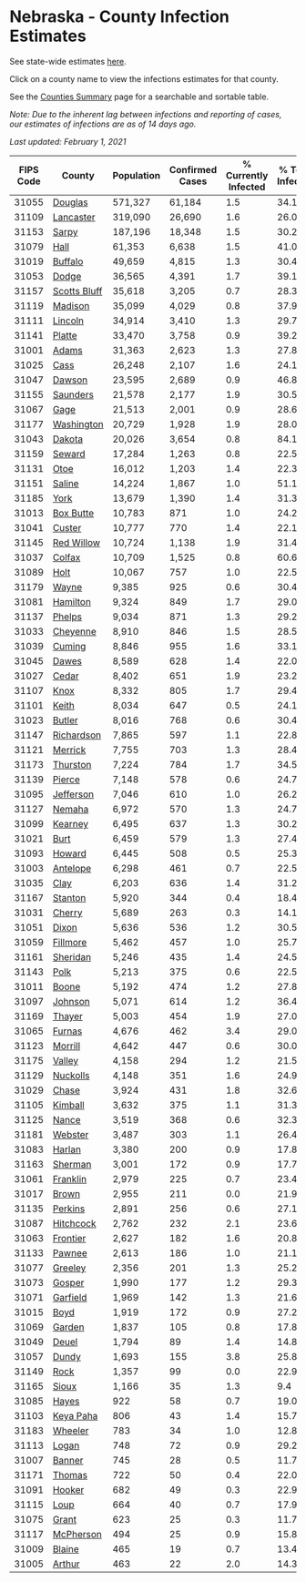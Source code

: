 # Nebraska - County Infection Estimates

See state-wide estimates [here](/infections/us-ne).

Click on a county name to view the infections estimates for that county.

See the [Counties Summary](/infections/summary-counties) page for a searchable and sortable table.

*Note: Due to the inherent lag between infections and reporting of cases, our estimates of infections are as of 14 days ago.*

*Last updated: February 1, 2021*

|   FIPS Code |                       County |   Population |   Confirmed Cases |   % Currently Infected |   % Total Infected |
|-------------|------------------------------|--------------|-------------------|------------------------|--------------------|
|       31055 |           [Douglas](douglas) |      571,327 |            61,184 |                    1.5 |               34.1 |
|       31109 |       [Lancaster](lancaster) |      319,090 |            26,690 |                    1.6 |               26.0 |
|       31153 |               [Sarpy](sarpy) |      187,196 |            18,348 |                    1.5 |               30.2 |
|       31079 |                 [Hall](hall) |       61,353 |             6,638 |                    1.5 |               41.0 |
|       31019 |           [Buffalo](buffalo) |       49,659 |             4,815 |                    1.3 |               30.4 |
|       31053 |               [Dodge](dodge) |       36,565 |             4,391 |                    1.7 |               39.1 |
|       31157 | [Scotts Bluff](scotts-bluff) |       35,618 |             3,205 |                    0.7 |               28.3 |
|       31119 |           [Madison](madison) |       35,099 |             4,029 |                    0.8 |               37.9 |
|       31111 |           [Lincoln](lincoln) |       34,914 |             3,410 |                    1.3 |               29.7 |
|       31141 |             [Platte](platte) |       33,470 |             3,758 |                    0.9 |               39.2 |
|       31001 |               [Adams](adams) |       31,363 |             2,623 |                    1.3 |               27.8 |
|       31025 |                 [Cass](cass) |       26,248 |             2,107 |                    1.6 |               24.1 |
|       31047 |             [Dawson](dawson) |       23,595 |             2,689 |                    0.9 |               46.8 |
|       31155 |         [Saunders](saunders) |       21,578 |             2,177 |                    1.9 |               30.5 |
|       31067 |                 [Gage](gage) |       21,513 |             2,001 |                    0.9 |               28.6 |
|       31177 |     [Washington](washington) |       20,729 |             1,928 |                    1.9 |               28.0 |
|       31043 |             [Dakota](dakota) |       20,026 |             3,654 |                    0.8 |               84.1 |
|       31159 |             [Seward](seward) |       17,284 |             1,263 |                    0.8 |               22.5 |
|       31131 |                 [Otoe](otoe) |       16,012 |             1,203 |                    1.4 |               22.3 |
|       31151 |             [Saline](saline) |       14,224 |             1,867 |                    1.0 |               51.1 |
|       31185 |                 [York](york) |       13,679 |             1,390 |                    1.4 |               31.3 |
|       31013 |       [Box Butte](box-butte) |       10,783 |               871 |                    1.0 |               24.2 |
|       31041 |             [Custer](custer) |       10,777 |               770 |                    1.4 |               22.1 |
|       31145 |     [Red Willow](red-willow) |       10,724 |             1,138 |                    1.9 |               31.4 |
|       31037 |             [Colfax](colfax) |       10,709 |             1,525 |                    0.8 |               60.6 |
|       31089 |                 [Holt](holt) |       10,067 |               757 |                    1.0 |               22.5 |
|       31179 |               [Wayne](wayne) |        9,385 |               925 |                    0.6 |               30.4 |
|       31081 |         [Hamilton](hamilton) |        9,324 |               849 |                    1.7 |               29.0 |
|       31137 |             [Phelps](phelps) |        9,034 |               871 |                    1.3 |               29.2 |
|       31033 |         [Cheyenne](cheyenne) |        8,910 |               846 |                    1.5 |               28.5 |
|       31039 |             [Cuming](cuming) |        8,846 |               955 |                    1.6 |               33.1 |
|       31045 |               [Dawes](dawes) |        8,589 |               628 |                    1.4 |               22.0 |
|       31027 |               [Cedar](cedar) |        8,402 |               651 |                    1.9 |               23.2 |
|       31107 |                 [Knox](knox) |        8,332 |               805 |                    1.7 |               29.4 |
|       31101 |               [Keith](keith) |        8,034 |               647 |                    0.5 |               24.1 |
|       31023 |             [Butler](butler) |        8,016 |               768 |                    0.6 |               30.4 |
|       31147 |     [Richardson](richardson) |        7,865 |               597 |                    1.1 |               22.8 |
|       31121 |           [Merrick](merrick) |        7,755 |               703 |                    1.3 |               28.4 |
|       31173 |         [Thurston](thurston) |        7,224 |               784 |                    1.7 |               34.5 |
|       31139 |             [Pierce](pierce) |        7,148 |               578 |                    0.6 |               24.7 |
|       31095 |       [Jefferson](jefferson) |        7,046 |               610 |                    1.0 |               26.2 |
|       31127 |             [Nemaha](nemaha) |        6,972 |               570 |                    1.3 |               24.7 |
|       31099 |           [Kearney](kearney) |        6,495 |               637 |                    1.3 |               30.2 |
|       31021 |                 [Burt](burt) |        6,459 |               579 |                    1.3 |               27.4 |
|       31093 |             [Howard](howard) |        6,445 |               508 |                    0.5 |               25.3 |
|       31003 |         [Antelope](antelope) |        6,298 |               461 |                    0.7 |               22.5 |
|       31035 |                 [Clay](clay) |        6,203 |               636 |                    1.4 |               31.2 |
|       31167 |           [Stanton](stanton) |        5,920 |               344 |                    0.4 |               18.4 |
|       31031 |             [Cherry](cherry) |        5,689 |               263 |                    0.3 |               14.1 |
|       31051 |               [Dixon](dixon) |        5,636 |               536 |                    1.2 |               30.5 |
|       31059 |         [Fillmore](fillmore) |        5,462 |               457 |                    1.0 |               25.7 |
|       31161 |         [Sheridan](sheridan) |        5,246 |               435 |                    1.4 |               24.5 |
|       31143 |                 [Polk](polk) |        5,213 |               375 |                    0.6 |               22.5 |
|       31011 |               [Boone](boone) |        5,192 |               474 |                    1.2 |               27.8 |
|       31097 |           [Johnson](johnson) |        5,071 |               614 |                    1.2 |               36.4 |
|       31169 |             [Thayer](thayer) |        5,003 |               454 |                    1.9 |               27.0 |
|       31065 |             [Furnas](furnas) |        4,676 |               462 |                    3.4 |               29.0 |
|       31123 |           [Morrill](morrill) |        4,642 |               447 |                    0.6 |               30.0 |
|       31175 |             [Valley](valley) |        4,158 |               294 |                    1.2 |               21.5 |
|       31129 |         [Nuckolls](nuckolls) |        4,148 |               351 |                    1.6 |               24.9 |
|       31029 |               [Chase](chase) |        3,924 |               431 |                    1.8 |               32.6 |
|       31105 |           [Kimball](kimball) |        3,632 |               375 |                    1.1 |               31.3 |
|       31125 |               [Nance](nance) |        3,519 |               368 |                    0.6 |               32.3 |
|       31181 |           [Webster](webster) |        3,487 |               303 |                    1.1 |               26.4 |
|       31083 |             [Harlan](harlan) |        3,380 |               200 |                    0.9 |               17.8 |
|       31163 |           [Sherman](sherman) |        3,001 |               172 |                    0.9 |               17.7 |
|       31061 |         [Franklin](franklin) |        2,979 |               225 |                    0.7 |               23.4 |
|       31017 |               [Brown](brown) |        2,955 |               211 |                    0.0 |               21.9 |
|       31135 |           [Perkins](perkins) |        2,891 |               256 |                    0.6 |               27.1 |
|       31087 |       [Hitchcock](hitchcock) |        2,762 |               232 |                    2.1 |               23.6 |
|       31063 |         [Frontier](frontier) |        2,627 |               182 |                    1.6 |               20.8 |
|       31133 |             [Pawnee](pawnee) |        2,613 |               186 |                    1.0 |               21.1 |
|       31077 |           [Greeley](greeley) |        2,356 |               201 |                    1.3 |               25.2 |
|       31073 |             [Gosper](gosper) |        1,990 |               177 |                    1.2 |               29.3 |
|       31071 |         [Garfield](garfield) |        1,969 |               142 |                    1.3 |               21.6 |
|       31015 |                 [Boyd](boyd) |        1,919 |               172 |                    0.9 |               27.2 |
|       31069 |             [Garden](garden) |        1,837 |               105 |                    0.8 |               17.8 |
|       31049 |               [Deuel](deuel) |        1,794 |                89 |                    1.4 |               14.8 |
|       31057 |               [Dundy](dundy) |        1,693 |               155 |                    3.8 |               25.8 |
|       31149 |                 [Rock](rock) |        1,357 |                99 |                    0.0 |               22.9 |
|       31165 |               [Sioux](sioux) |        1,166 |                35 |                    1.3 |                9.4 |
|       31085 |               [Hayes](hayes) |          922 |                58 |                    0.7 |               19.0 |
|       31103 |       [Keya Paha](keya-paha) |          806 |                43 |                    1.4 |               15.7 |
|       31183 |           [Wheeler](wheeler) |          783 |                34 |                    1.0 |               12.8 |
|       31113 |               [Logan](logan) |          748 |                72 |                    0.9 |               29.2 |
|       31007 |             [Banner](banner) |          745 |                28 |                    0.5 |               11.7 |
|       31171 |             [Thomas](thomas) |          722 |                50 |                    0.4 |               22.0 |
|       31091 |             [Hooker](hooker) |          682 |                49 |                    0.3 |               22.9 |
|       31115 |                 [Loup](loup) |          664 |                40 |                    0.7 |               17.9 |
|       31075 |               [Grant](grant) |          623 |                25 |                    0.3 |               11.7 |
|       31117 |       [McPherson](mcpherson) |          494 |                25 |                    0.9 |               15.8 |
|       31009 |             [Blaine](blaine) |          465 |                19 |                    0.7 |               13.4 |
|       31005 |             [Arthur](arthur) |          463 |                22 |                    2.0 |               14.3 |